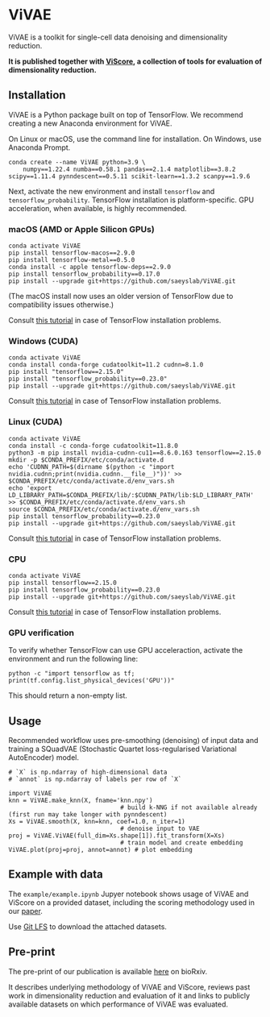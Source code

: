 # ViVAE

ViVAE is a toolkit for single-cell data denoising and dimensionality reduction.

**It is published together with [ViScore](https://github.com/saeyslab/ViScore), a collection of tools for evaluation of dimensionality reduction.**

## Installation

ViVAE is a Python package built on top of TensorFlow.
We recommend creating a new Anaconda environment for ViVAE.

On Linux or macOS, use the command line for installation.
On Windows, use Anaconda Prompt.

```
conda create --name ViVAE python=3.9 \
    numpy==1.22.4 numba==0.58.1 pandas==2.1.4 matplotlib==3.8.2 scipy==1.11.4 pynndescent==0.5.11 scikit-learn==1.3.2 scanpy==1.9.6
```

Next, activate the new environment and install `tensorflow` and `tensorflow_probability`.
TensorFlow installation is platform-specific.
GPU acceleration, when available, is highly recommended.

### macOS (AMD or Apple Silicon GPUs)

```
conda activate ViVAE
pip install tensorflow-macos==2.9.0
pip install tensorflow-metal==0.5.0
conda install -c apple tensorflow-deps==2.9.0
pip install tensorflow_probability==0.17.0
pip install --upgrade git+https://github.com/saeyslab/ViVAE.git
```

(The macOS install now uses an older version of TensorFlow due to compatibility issues otherwise.)

Consult [this tutorial](https://developer.apple.com/metal/tensorflow-plugin/) in case of TensorFlow installation problems.

### Windows (CUDA)

```
conda activate ViVAE
conda install conda-forge cudatoolkit=11.2 cudnn=8.1.0
pip install "tensorflow==2.15.0"
pip install "tensorflow_probability==0.23.0"
pip install --upgrade git+https://github.com/saeyslab/ViVAE.git
```

Consult [this tutorial](https://www.tensorflow.org/install/pip#windows-native) in case of TensorFlow installation problems.

### Linux (CUDA)

```
conda activate ViVAE
conda install -c conda-forge cudatoolkit=11.8.0
python3 -m pip install nvidia-cudnn-cu11==8.6.0.163 tensorflow==2.15.0
mkdir -p $CONDA_PREFIX/etc/conda/activate.d
echo 'CUDNN_PATH=$(dirname $(python -c "import nvidia.cudnn;print(nvidia.cudnn.__file__)"))' >> $CONDA_PREFIX/etc/conda/activate.d/env_vars.sh
echo 'export LD_LIBRARY_PATH=$CONDA_PREFIX/lib/:$CUDNN_PATH/lib:$LD_LIBRARY_PATH' >> $CONDA_PREFIX/etc/conda/activate.d/env_vars.sh
source $CONDA_PREFIX/etc/conda/activate.d/env_vars.sh
pip install tensorflow_probability==0.23.0
pip install --upgrade git+https://github.com/saeyslab/ViVAE.git
```

Consult [this tutorial](https://www.tensorflow.org/install/pip#linux) in case of TensorFlow installation problems.

### CPU

```
conda activate ViVAE
pip install tensorflow==2.15.0
pip install tensorflow_probability==0.23.0
pip install --upgrade git+https://github.com/saeyslab/ViVAE.git
```

Consult [this tutorial](https://www.tensorflow.org/install/pip#cpu) in case of TensorFlow installation problems.

### GPU verification

To verify whether TensorFlow can use GPU acceleraction, activate the environment and run the following line:

```
python -c "import tensorflow as tf; print(tf.config.list_physical_devices('GPU'))"
```

This should return a non-empty list.

## Usage

Recommended workflow uses pre-smoothing (denoising) of input data and training a SQuadVAE (Stochastic Quartet loss-regularised Variational AutoEncoder) model.

```
# `X` is np.ndarray of high-dimensional data
# `annot` is np.ndarray of labels per row of `X`

import ViVAE
knn = ViVAE.make_knn(X, fname='knn.npy')
                               # build k-NNG if not available already (first run may take longer with pynndescent)
Xs = ViVAE.smooth(X, knn=knn, coef=1.0, n_iter=1)
                               # denoise input to VAE
proj = ViVAE.ViVAE(full_dim=Xs.shape[1]).fit_transform(X=Xs)
                               # train model and create embedding
ViVAE.plot(proj=proj, annot=annot) # plot embedding
```

## Example with data

The `example/example.ipynb` Jupyer notebook shows usage of ViVAE and ViScore on a provided dataset, including the scoring methodology used in our [paper](https://www.biorxiv.org/content/10.1101/2023.11.23.568428v2).

Use [Git LFS](https://git-lfs.com) to download the attached datasets.

## Pre-print

The pre-print of our publication is available [here](https://www.biorxiv.org/content/10.1101/2023.11.23.568428v2) on bioRxiv.

It describes underlying methodology of ViVAE and ViScore, reviews past work in dimensionality reduction and evaluation of it and links to publicly available datasets on which performance of ViVAE was evaluated.
